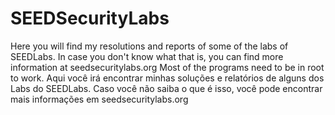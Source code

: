 # SEEDSecurityLabs
Here you will find my resolutions and reports of some of the labs of SEEDLabs. In case you don't know what that is, you can find more information at seedsecuritylabs.org
Most of the programs need to be in root to work.
Aqui você irá encontrar minhas soluções e relatórios de alguns dos Labs do SEEDLabs. Caso você não saiba o que é isso, você pode encontrar mais informações em seedsecuritylabs.org

